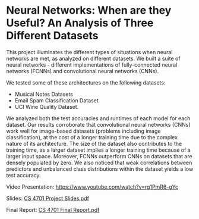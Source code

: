 # Neural Networks: When are they Useful? An Analysis of Three Different Datasets

This project illuminates the different types of situations when neural networks are met, as
analyzed on different datasets. We built a suite of neural networks - different implementations of
fully-connected neural networks (FCNNs) and convolutional neural networks (CNNs). 

We tested some of these architectures on the following datasets: 
- Musical Notes Datasets
- Email Spam Classification Dataset
- UCI Wine Quality Dataset. 

We analyzed both the test accuracies and runtimes of each model for each dataset. Our results corroborate that convolutional neural networks (CNNs) work well for image-based datasets (problems including image classification), at the cost of a longer training time due to the complex nature of its architecture. The size of the dataset also contributes to the training time, as a larger dataset implies a longer training time because of a larger input space. Moreover, FCNNs outperform CNNs on datasets that are densely populated by zero. We also noticed that weak correlations between predictors and unbalanced class distributions within the dataset yields a low test accuracy.

Video Presentation: https://www.youtube.com/watch?v=rg1PmR6-gYc 

Slides: [CS 4701 Project Slides.pdf](https://github.com/michaela10c/cs4701-project/files/8499175/CS.4701.Project.Slides.pdf)

Final Report: [CS 4701 Final Report.pdf](https://github.com/michaela10c/cs4701-project/files/8499174/CS.4701.Final.Report.pdf)

